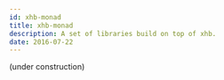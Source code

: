 ```yaml
---
id: xhb-monad
title: xhb-monad
description: A set of libraries build on top of xhb.
date: 2016-07-22
---
```


(under construction)

